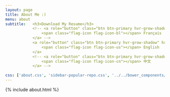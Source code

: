 ```yaml
---
layout: page
title: About Me :)
menu: about
subtitle:   <h3>Download My Resume</h3>
            <!-- <a role="button" class="btn btn-primary hvr-grow-shadow" href="/assets/files/CV_Chuan_Dong_FR.pdf" target="_blanks">
                <span class="flag-icon flag-icon-bl"></span> Français
            </a> -->
            <a role="button" class="btn btn-primary hvr-grow-shadow" href="/assets/files/Wang-Zhanpeng-Resume.pdf" target="_blanks">
                <span class="flag-icon flag-icon-us"></span> English
            </a>
            <!-- <a role="button" class="btn btn-primary hvr-grow-shadow" href="/assets/files/CV_Chuan_Dong_FR.pdf" target="_blanks">
                <span class="flag-icon flag-icon-cn"></span> 中文
            </a> -->
                            
css: ['about.css', 'sidebar-popular-repo.css', '../../bower_components/flag-icon-css/css/flag-icon.min.css']
---
```


{% include about.html %}